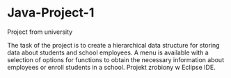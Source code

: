 # Java-Project-1
Project from university

The task of the project is to create a hierarchical data structure for storing data about students and school employees. A menu is available with a selection of options for functions to obtain the necessary information about employees or enroll students in a school. Projekt zrobiony w Eclipse IDE.
